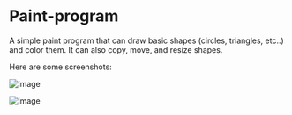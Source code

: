 # Paint-program

A simple paint program that can draw basic shapes (circles, triangles, etc..) and color them. It can also copy, move, and resize shapes.

Here are some screenshots:

![image](https://user-images.githubusercontent.com/68197709/160362595-addab6c4-2e5a-4c60-9940-fc293ae6b2e4.png)


![image](https://user-images.githubusercontent.com/68197709/160362499-490e03af-5557-496c-a01c-9c9ea4f732f3.png)
